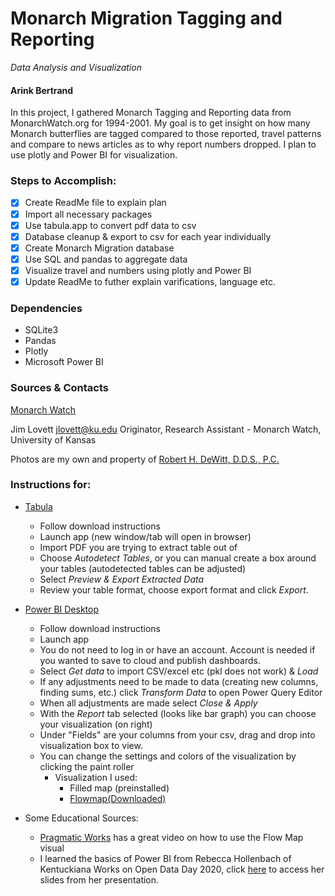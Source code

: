 # Monarch Migration Tagging and Reporting
*Data Analysis and Visualization*

#### Arink Bertrand

In this project, I gathered Monarch Tagging and Reporting data from MonarchWatch.org for 1994-2001. My goal is to get insight on how many Monarch butterflies are tagged compared to those reported, travel patterns and compare to news articles as to why report numbers dropped. I plan to use plotly and Power BI for visualization.

### Steps to Accomplish:

- [x] Create ReadMe file to explain plan 
- [x] Import all necessary packages
- [x] Use tabula.app to convert pdf data to csv
- [x] Database cleanup & export to csv for each year individually
- [x] Create Monarch Migration database
- [x] Use SQL and pandas to aggregate data
- [x] Visualize travel and numbers using plotly and Power BI
- [x] Update ReadMe to futher explain varifications, language etc.

### Dependencies

- SQLite3
- Pandas
- Plotly
- Microsoft Power BI

### Sources & Contacts
<a href="https://monarchwatch.org/read/seasum.htm"> Monarch Watch </a>

Jim Lovett <jlovett@ku.edu> Originator, Research Assistant - Monarch Watch, University of Kansas 

Photos are my own and property of <a href= "https://www.doctordewitt.com/">Robert H. DeWitt, D.D.S., P.C.</a>

### Instructions for:
- <a href="https://tabula.technology/">Tabula</a>

    - Follow download instructions
    - Launch app (new window/tab will open in browser)
    - Import PDF you are trying to extract table out of
    - Choose <i>Autodetect Tables</i>, or you can manual create a box around your tables (autodetected tables can be adjusted)
    - Select <i>Preview & Export Extracted Data</i>
    - Review your table format, choose export format and click <i>Export</i>.

- <a href="https://www.microsoft.com/en-us/download/details.aspx?id=58494">Power BI Desktop</a>
    - Follow download instructions
    - Launch app 
    - You do not need to log in or have an account. Account is needed if you wanted to save to 
    cloud and publish dashboards.
    - Select <i>Get data</i> to import CSV/excel etc (pkl does not work) & <i>Load</i>
    - If any adjustments need to be made to data (creating new columns, finding sums, etc.) click <i>Transform Data</i> to open Power         Query Editor
    - When all adjustments are made select <i>Close & Apply </i>
    - With the <i> Report </i> tab selected (looks like bar graph) you can choose your visualization (on right)
    - Under "Fields" are your columns from your csv, drag and drop into visualization box to view.
    - You can change the settings and colors of the visualization by clicking the paint roller
        - Visualization I used:
            - Filled map (preinstalled)
            - <a href="https://appsource.microsoft.com/en-us/product/power-bi-visuals/WA104380901?tab=Overview"> Flowmap(Downloaded)</a>

- Some Educational Sources:
   - <a href = "https://www.youtube.com/watch?v=xR8tplcUb1w"> Pragmatic Works</a> has a great video on how to use the Flow Map visual
   - I learned the basics of Power BI from Rebecca Hollenbach of Kentuckiana Works on Open Data Day 2020, click <a href="https://docs.google.com/presentation/d/1TQMmUkbfbpTw6SdoJ_QMTTGmMAsZBEkjmQDPqx3K3J0/edit?usp=sharing">here</a> to access her slides from her presentation.

